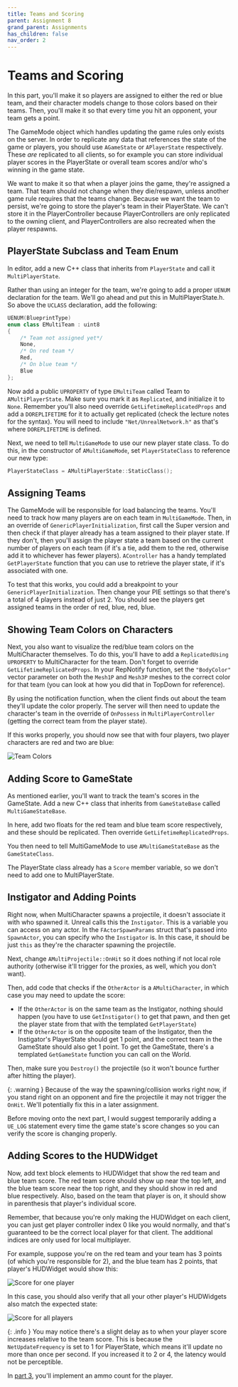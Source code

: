 ```yaml
---
title: Teams and Scoring
parent: Assignment 8
grand_parent: Assignments
has_children: false
nav_order: 2
---
```


# Teams and Scoring

In this part, you'll make it so players are assigned to either the red or blue team, and their character models change to those colors based on their teams. Then, you'll make it so that every time you hit an opponent, your team gets a point.

The GameMode object which handles updating the game rules only exists on the server. In order to replicate any data that references the state of the game or players, you should use `AGameState` or `APlayerState` respectively. These _are_ replicated to all clients, so for example you can store individual player scores in the PlayerState or overall team scores and/or who's winning in the game state.

We want to make it so that when a player joins the game, they're assigned a team. That team should not change when they die/respawn, unless another game rule requires that the teams change. Because we want the team to persist, we're going to store the player's team in their PlayerState. We can't store it in the PlayerController because PlayerControllers are only replicated to the owning client, and PlayerControllers are also recreated when the player respawns.

## PlayerState Subclass and Team Enum

In editor, add a new C++ class that inherits from `PlayerState` and call it `MultiPlayerState`.

Rather than using an integer for the team, we're going to add a proper `UENUM` declaration for the team. We'll go ahead and put this in MultiPlayerState.h. So above the `UCLASS` declaration, add the following:

```c++
UENUM(BlueprintType)
enum class EMultiTeam : uint8
{
	/* Team not assigned yet*/
	None,
	/* On red team */
	Red,
	/* On blue team */
	Blue
};
```

Now add a public `UPROPERTY` of type `EMultiTeam` called Team to `AMultiPlayerState`. Make sure you mark it as `Replicated`, and initialize it to `None`. Remember you'll also need override `GetLifetimeReplicatedProps` and add a `DOREPLIFETIME` for it to actually get replicated (check the lecture notes for the syntax). You will need to include `"Net/UnrealNetwork.h"` as that's where `DOREPLIFETIME` is defined. 

Next, we need to tell `MultiGameMode` to use our new player state class. To do this, in the constructor of `AMultiGameMode`, set `PlayerStateClass` to reference our new type:

```c++
PlayerStateClass = AMultiPlayerState::StaticClass();
```

## Assigning Teams

The GameMode will be responsible for load balancing the teams. You'll need to track how many players are on each team in `MultiGameMode`. Then, in an override of `GenericPlayerInitialization`, first call the Super version and then check if that player already has a team assigned to their player state. If they don't, then you'll assign the player state a team based on the current number of players on each team (if it's a tie, add them to the red, otherwise add it to whichever has fewer players). `AController` has a handy templated `GetPlayerState` function that you can use to retrieve the player state, if it's associated with one.

To test that this works, you could add a breakpoint to your `GenericPlayerInitialization`. Then change your PIE settings so that there's a total of 4 players instead of just 2. You should see the players get assigned teams in the order of red, blue, red, blue.

## Showing Team Colors on Characters

Next, you also want to visualize the red/blue team colors on the MultiCharacter themselves. To do this, you'll have to add a `ReplicatedUsing` `UPROPERTY` to MultiCharacter for the team. Don't forget to override `GetLifetimeReplicatedProps`. In your RepNotify function, set the `"BodyColor"` vector parameter on both the `Mesh1P` and `Mesh3P` meshes to the correct color for that team (you can look at how you did that in TopDown for reference).

By using the notification function, when the client finds out about the team they'll update the color properly. The server will then need to update the character's team in the override of `OnPossess` in `MultiPlayerController` (getting the correct team from the player state).

If this works properly, you should now see that with four players, two player characters are red and two are blue:

![Team Colors](images/08/TeamColors.png)

## Adding Score to GameState

As mentioned earlier, you'll want to track the team's scores in the GameState. Add a new C++ class that inherits from `GameStateBase` called `MultiGameStateBase`.

In here, add two floats for the red team and blue team score respectively, and these should be replicated. Then override `GetLifetimeReplicatedProps`.

You then need to tell MultiGameMode to use `AMultiGameStateBase` as the `GameStateClass`.

The PlayerState class already has a `Score` member variable, so we don't need to add one to MultiPlayerState.

## Instigator and Adding Points

Right now, when MultiCharacter spawns a projectile, it doesn't associate it with who spawned it. Unreal calls this the `Instigator`. This is a variable you can access on any actor. In the `FActorSpawnParams` struct that's passed into `SpawnActor`, you can specify who the `Instigator` is. In this case, it should be just `this` as they're the character spawning the projectile.

Next, change `AMultiProjectile::OnHit` so it does nothing if not local role authority (otherwise it'll trigger for the proxies, as well, which you don't want).

Then, add code that checks if the `OtherActor` is a `AMultiCharacter`, in which case you may need to update the score:

- If the `OtherActor` is on the same team as the Instigator, nothing should happen (you have to use `GetInstigator()` to get that pawn, and then get the player state from that with the templated `GetPlayerState`)
- If the `OtherActor` is on the opposite team of the Instigator, then the Instigator's PlayerState should get 1 point, and the correct team in the GameState should also get 1 point. To get the GameState, there's a templated `GetGameState` function you can call on the World.

Then, make sure you `Destroy()` the projectile (so it won't bounce further after hitting the player).

{: .warning }
Because of the way the spawning/collision works right now, if you stand right on an opponent and fire the projectile it may not trigger the `OnHit`. We'll potentially fix this in a later assignment.

Before moving onto the next part, I would suggest temporarily adding a `UE_LOG` statement every time the game state's score changes so you can verify the score is changing properly.

## Adding Scores to the HUDWidget

Now, add text block elements to HUDWidget that show the red team and blue team score. The red team score should show up near the top left, and the blue team score near the top right, and they should show in red and blue respectively. Also, based on the team that player is on, it should show in parenthesis that player's individual score.

Remember, that because you're only making the HUDWidget on each client, you can just get player controller index 0 like you would normally, and that's guaranteed to be the correct local player for that client. The additional indices are only used for local multiplayer.

For example, suppose you're on the red team and your team has 3 points (of which you're responsible for 2), and the blue team has 2 points, that player's HUDWidget would show this:

![Score for one player](images/08/ScoreP1.png)

In this case, you should also verify that all your other player's HUDWidgets also match the expected state:

![Score for all players](images/08/ScoreAll.png)

{: .info }
You may notice there's a slight delay as to when your player score increases relative to the team score. This is because the `NetUpdateFrequency` is set to 1 for PlayerState, which means it'll update no more than once per second. If you increased it to 2 or 4, the latency would not be perceptible.

In [part 3](08-03.html), you'll implement an ammo count for the player.
